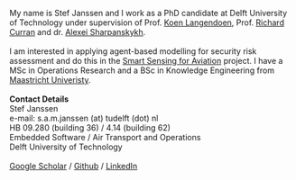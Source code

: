 My name is Stef Janssen and I work as a PhD candidate at Delft University of Technology under supervision of Prof. <a href="http://www.st.ewi.tudelft.nl/~koen/">Koen Langendoen</a>, Prof. <a href="https://www.tudelft.nl/en/ae/organisation/our-full-professors/profile-of-a-professor/ricky-curran/">Richard Curran</a> and dr. <a href="http://homepage.tudelft.nl/j11q3/">Alexei Sharpanskykh</a>. <br><br>
I am interested in applying agent-based modelling for security risk assessment and do this in the <a href="https://www.tudelft.nl/smart-sensing-for-aviation/efficient-and-secure-airports/">Smart Sensing for Aviation</a> project. I have a MSc in Operations Research and a BSc in Knowledge Engineering from <a href="https://www.maastrichtuniversity.nl/">Maastricht Univeristy</a>. <br><br>
<b>Contact Details</b> <br>
Stef Janssen <br>
e-mail: s.a.m.janssen (at) tudelft (dot) nl <br>
HB 09.280 (building 36) / 4.14 (building 62) <br>
Embedded Software / Air Transport and Operations  <br>
Delft University of Technology <br> <br>
<a href="https://scholar.google.nl/citations?user=GjjSyr0AAAAJ&hl=en">Google Scholar</a> / <a href="https://github.com/StefJanssen/">Github</a> / <a href="https://www.linkedin.com/in/stefj/">LinkedIn</a> <br>




